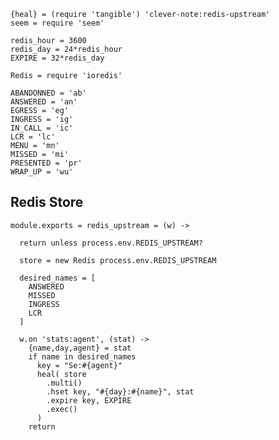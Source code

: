     {heal} = (require 'tangible') 'clever-note:redis-upstream'
    seem = require 'seem'

    redis_hour = 3600
    redis_day = 24*redis_hour
    EXPIRE = 32*redis_day

    Redis = require 'ioredis'

    ABANDONNED = 'ab'
    ANSWERED = 'an'
    EGRESS = 'eg'
    INGRESS = 'ig'
    IN_CALL = 'ic'
    LCR = 'lc'
    MENU = 'mn'
    MISSED = 'mi'
    PRESENTED = 'pr'
    WRAP_UP = 'wu'

Redis Store
-----------

    module.exports = redis_upstream = (w) ->

      return unless process.env.REDIS_UPSTREAM?

      store = new Redis process.env.REDIS_UPSTREAM

      desired_names = [
        ANSWERED
        MISSED
        INGRESS
        LCR
      ]

      w.on 'stats:agent', (stat) ->
        {name,day,agent} = stat
        if name in desired_names
          key = "Se:#{agent}"
          heal( store
            .multi()
            .hset key, "#{day}:#{name}", stat
            .expire key, EXPIRE
            .exec()
          )
        return
